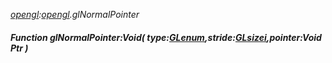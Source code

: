 _[opengl](../../modules/opengl/opengl-module.md):[opengl](../../modules/opengl/opengl-module.md).glNormalPointer_
##### Function glNormalPointer:Void( type:[GLenum](../../modules/opengl/opengl-glenum.md),stride:[GLsizei](../../modules/opengl/opengl-glsizei.md),pointer:Void Ptr )
